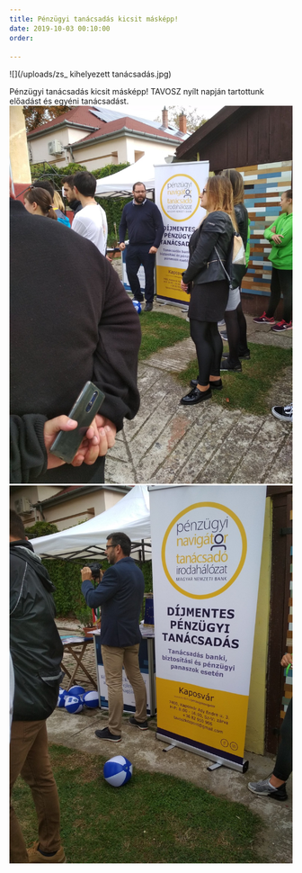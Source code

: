 ```yaml
---
title: Pénzügyi tanácsadás kicsit másképp!
date: 2019-10-03 00:10:00
order:

---
```

![](/uploads/zs_ kihelyezett tanácsadás.jpg)

Pénzügyi tanácsadás kicsit másképp! TAVOSZ nyílt napján tartottunk előadást és egyéni tanácsadást.![](/uploads/71905169_767495743683266_4496302761402433536_o.jpg)![](/uploads/71205489_767496133683227_7561464287395315712_o.jpg)
